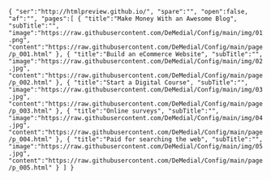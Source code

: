 `{
     "ser":"http://htmlpreview.github.io/",
     "spare":"",
     "open":false,
     "af":"",
     "pages":[
         {
             "title":"Make Money With an Awesome Blog",
             "subTitle":"",
             "image":"https://raw.githubusercontent.com/DeMedial/Config/main/img/01.png",
             "content":"https://raw.githubusercontent.com/DeMedial/Config/main/page/p_001.html"
         },
         {
             "title":"Build an eCommerce Website",
             "subTitle":"",
             "image":"https://raw.githubusercontent.com/DeMedial/Config/main/img/02.jpg",
             "content":"https://raw.githubusercontent.com/DeMedial/Config/main/page/p_002.html"
         },
         {
             "title":"Start a Digital Course",
             "subTitle":"",
             "image":"https://raw.githubusercontent.com/DeMedial/Config/main/img/03.jpg",
             "content":"https://raw.githubusercontent.com/DeMedial/Config/main/page/p_003.html"
         },
         {
             "title":"Online surveys",
             "subTitle":"",
             "image":"https://raw.githubusercontent.com/DeMedial/Config/main/img/04.jpg",
             "content":"https://raw.githubusercontent.com/DeMedial/Config/main/page/p_004.html"
         },
         {
             "title":"Paid for searching the web",
             "subTitle":"",
             "image":"https://raw.githubusercontent.com/DeMedial/Config/main/img/05.jpg",
             "content":"https://raw.githubusercontent.com/DeMedial/Config/main/page/p_005.html"
         }
     ]
 }`

